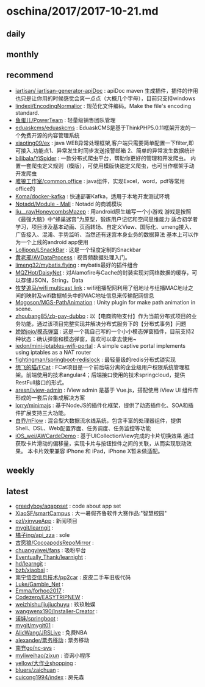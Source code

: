 # oschina/2017/2017-10-21.md



## daily



## monthly



## recommend

- [iartisan/ iartisan-generator-apiDoc](http://git.oschina.net/iartisan/iartisan-generator-apiDoc) : apiDoc maven 生成插件，插件的作用也只是让你用的时候感觉会爽一点点（大概几个字母），目前只支持windows
- [lindexi/EncodingNormalior](http://git.oschina.net/lindexi/EncodingNormalior) : 规范化文件编码。Make the file's encoding standard.
- [鱼蛋儿/PowerTeam](http://git.oschina.net/yupeng957/PowerTeam) : 轻量级销售团队管理
- [eduaskcms/eduaskcms](http://git.oschina.net/eduaskcms/eduaskcms) : EduaskCMS是基于ThinkPHP5.0.11框架开发的一个免费开源的内容管理系统
- [xiaoting09/ex](http://git.oschina.net/xiaoting09/ex) : java WEB异常处理框架,客户端只需要简单配置一下filter,即可接入,功能点1、异常发生时同步发送报警邮箱 2、简单的异常发生数据统计
- [bilibala/YiSpider](http://git.oschina.net/bilibala/YiSpider) : 一款分布式爬虫平台，帮助你更好的管理和开发爬虫。 内置一套爬虫定义规则（模版），可使用模版快速定义爬虫，也可当作框架手动开发爬虫
- [雅狼工作室/common.office](http://git.oschina.net/wolf1688/common.office) : java组件，实现Excel，word，pdf等常用office的
- [Koma/docker-kafka](http://git.oschina.net/koma/docker-kafka) : 快速部署Kafka，适用于本地开发测试环境
- [Notadd/Module - Mall](http://git.oschina.net/notadd/mall) : Notadd 的商城模块
- [liu__ray/HoneycombsMazep](http://git.oschina.net/raybest4u/HoneycombsMazep) : 用android原生编写一个小游戏 游戏是按照《最强大脑》中“蜂巢迷宫”为原型，锻炼用户记忆和空间思维能力 适合初学者学习，项目涉及基本动画、页面转场、自定义View、国际化、umeng接入、广告接入、混淆、手势监听、当然还有迷宫本身业务的数据算法 基本上可以作为一个上线的android app使用
- [Lollipop/LSnackBar](http://git.oschina.net/xxxxl/LSnackBar) : 这是一个轻度定制的Snackbar
- [黄老邪/AVDataProcess](http://git.oschina.net/dezhihuang/AVDataProcess) : 视音频数据处理入门。
- [limeng32/mybatis.flying](http://git.oschina.net/ro4074/mybatis.flying) : mybatis最好的插件组合
- [MQZHot/DaisyNet](http://git.oschina.net/mengqingzheng/DaisyNet) : 对Alamofire与Cache的封装实现对网络数据的缓存，可以存储JSON，String，Data
- [牧梦追马/wifi multicast link](http://git.oschina.net/NianHuaDaoYing/wifiZuBoPeiWang) : wifi组播配网利用了组地址与组播MAC地址之间的映射及wifi数据帧头中的MAC地址信息来传输配网信息
- [Mogoson/MGS-PathAnimation](http://git.oschina.net/Mogoson/mgs-pathanimation) : Unity plugin for make path animation in scene.
- [zhoubang85/zb-pay-dubbo](http://git.oschina.net/zhoubang85/zb-pay-dubbo) : 以【电商购物支付】作为当前分布式项目的业务功能，通过该项目完整实现并解决分布式服务下的【分布式事务】问题
- [娇娇jojo/模态弹窗](http://git.oschina.net/null_747_9838/MoTaiDanChuang) : 这是一个我自己写的一个小小模态弹窗插件，目前支持2种状态：确认弹窗和模态弹窗，喜欢可以拿去使用~
- [iedon/mini-iptables-wifi-portal](http://git.oschina.net/iedon/mini-iptables-wifi-portal) : A simple captive portal implements using iptables as a NAT router
- [fightingman/springboot-redislock](http://git.oschina.net/moinca/springboot-redislock) : 最轻量级的redis分布式锁实现
- [想飞的猫/FCat](http://git.oschina.net/xfdm/FCat) : FCat项目是一个前后端分离的企业级用户权限系统管理框架。前端使用的技术angular4；后端接口使用的技术springcloud，提供RestFull接口的形式。
- [aresn/iview-admin](http://git.oschina.net/icarusion/iview-admin) : iView admin 是基于 Vue.js，搭配使用 iView UI 组件库形成的一套后台集成解决方案
- [lorry/minimajs](http://git.oschina.net/lorrychen/minimajs) : 基于NodeJS的插件化框架，提供了动态插件化、SOA和插件扩展支持三大功能。
- [白乔/πFlow](http://git.oschina.net/bluejoe/piflow) : 混合型大数据流水线系统，包含丰富的处理器组件，提供Shell、DSL、Web配置界面、任务调度、任务监控等功能
- [iOS_wei/AWCardeDemo](http://git.oschina.net/orz_wei/AWCardeDemo) : 基于UICollectionView完成的卡片切换效果 通过获取卡片滑动的偏移量，实现卡片与按钮控件之间的关联，从而实现联动效果。 本卡片效果兼容 iPhone 和 iPad，iPhone X暂未做适配。


## weekly



## latest

- [greedyboy/aqappset](http://git.oschina.net/greedyboy/aqappset) : code about app set
- [XiaoSF/smartCampus](http://git.oschina.net/xiaoshengfu/sdkdjn_qlrjds) : 大一暑假齐鲁软件大赛作品:"智慧校园"
- [pzl/xinyueApp](http://git.oschina.net/1037359589/xinyueApp) : 新阅项目
- [mygit/learngit](http://git.oschina.net/mygit1/learngit) : 
- [橘子ing/api_zza](http://git.oschina.net/scmin/api_zza) : sole
- [古愿狼/CocoapodsRepoMirror](http://git.oschina.net/moshiwu/CocoapodsRepoMirror) : 
- [chuangyiwei/fans](http://git.oschina.net/xiaoyaodayang/fans) : 吸粉平台
- [Eventually_Thank/learnight](http://git.oschina.net/Eventually_Thank/learnight) : 
- [hd/learngit](http://git.oschina.net/mygit11/learngit) : 
- [bzb/xiaobai](http://git.oschina.net/bzbazlq/xiaobai) : 
- [南宁悟空信息技术/pp2car](http://git.oschina.net/nnwukong/pp2car) : 皮皮二手车旧版代码
- [Luke/Gamble_Net](http://git.oschina.net/luke_13/Gamble_Net) : 
- [Emma/forhoo2017](http://git.oschina.net/emmaplus/forhoo2017) : 
- [Codezero/EASYTRIPNEW](http://git.oschina.net/wubo12/EASYTRIPNEW) : 
- [weizhishu/jiujiuchuyu](http://git.oschina.net/yljzz/jiujiuchuyu) : 玖玖触娱
- [wangwenx190/Installer-Creator](http://git.oschina.net/wangwenx190/Installer-Creator) : 
- [诺娃/springboot](http://git.oschina.net/songxiaohu/springboot) : 
- [mygit/mygit01](http://git.oschina.net/mygit1/mygit01) : 
- [AlicWang/JRSLive](http://git.oschina.net/AlicWang/JRSLive) : 免费NBA
- [alexander/票务移动](http://git.oschina.net/cheenyu/alex_wx) : 票务移动
- [南充go/nc-sys](http://git.oschina.net/nc-go/nc-sys) : 
- [myliweihao/zixun](http://git.oschina.net/myliweihao/zixun) : 咨询小程序
- [yellow/大作业shopping](http://git.oschina.net/yellower/DaZuoYeshopping) : 
- [bluers/zaichuan](http://git.oschina.net/bluers/zaichuan) : 
- [cuicong1994/index](http://git.oschina.net/cuicong1994/index) : 房先森